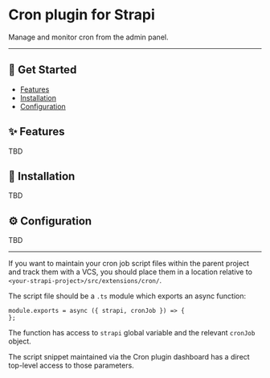 # Cron plugin for Strapi

Manage and monitor cron from the admin panel.

---

## 👋 Get Started

- [Features](#✨-features)
- [Installation](#🔧-installation)
- [Configuration](#⚙️-configuration)

## ✨ Features

TBD

## 🔧 Installation

TBD

## ⚙️ Configuration

TBD

---

If you want to maintain your cron job script files within the parent project and track them with a VCS, you should place them in a location relative to `<your-strapi-project>/src/extensions/cron/`.

The script file should be a `.ts` module which exports an async function:

```JS
module.exports = async ({ strapi, cronJob }) => {
};
```

The function has access to `strapi` global variable and the relevant `cronJob` object.

The script snippet maintained via the Cron plugin dashboard has a direct top-level access to those parameters.
